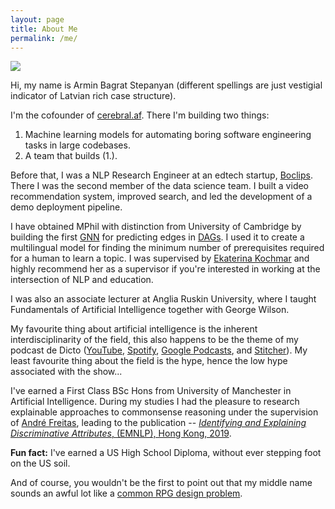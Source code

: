 ```yaml
---
layout: page
title: About Me
permalink: /me/
---
```


![](../armin_on_santis_small.jpg)

Hi, my name is Armin Bagrat Stepanyan (different spellings are just vestigial indicator of Latvian rich case structure).

I'm the cofounder of [cerebral.af](https://cerebral.af).
There I'm building two things:
1. Machine learning models for automating boring software engineering tasks in large codebases.
2. A team that builds (1.).

Before that, I was a NLP Research Engineer at an edtech startup, [Boclips](https://boclips.com).
There I was the second member of the data science team.
I built a video recommendation system, improved search, and led the development of a demo deployment pipeline.

I have obtained MPhil with distinction from University of Cambridge by building the first [GNN](https://en.wikipedia.org/wiki/Graph_neural_network) for predicting edges in [DAGs](https://en.wikipedia.org/wiki/Directed_acyclic_graph).
I used it to create a multilingual model for finding the minimum number of prerequisites required for a human to learn a topic.
I was supervised by [Ekaterina Kochmar](https://mbzuai.ac.ae/study/faculty/ekaterina-kochmar/) and highly recommend her as a supervisor if you're interested in working at the intersection of NLP and education.

I was also an associate lecturer at Anglia Ruskin University, where I taught Fundamentals of Artificial Intelligence together with George Wilson.

My favourite thing about artificial intelligence is the inherent interdisciplinarity of the field, this also happens to be the theme of my podcast de Dicto ([YouTube](https://www.youtube.com/channel/UCTr2nEASDDfgCA1xjkB7x9g), [Spotify](https://open.spotify.com/show/37wIRyLwlEubMWvjFDBB3f), [Google Podcasts](https://podcasts.google.com/feed/aHR0cHM6Ly9hcm1pbmJhZ3JhdC5jb20vZGVkaWN0by54bWw?sa=X&ved=2ahUKEwj6nubj6_nrAhXPwYUKHbChBycQ4aUDegQIARAC&hl=en-GB), and [Stitcher](https://www.stitcher.com/podcast/de-dicto)).
My least favourite thing about the field is the hype, hence the low hype associated with the show...

I've earned a First Class BSc Hons from University of Manchester in Artificial Intelligence.
During my studies I had the pleasure to research explainable approaches to commonsense reasoning under the supervision of [André Freitas](http://andrefreitas.org/), leading to the publication -- [_Identifying and Explaining Discriminative Attributes_, (EMNLP), Hong Kong, 2019](https://www.aclweb.org/anthology/D19-1440/).

**Fun fact:** I've earned a US High School Diploma, without ever stepping foot on the US soil.

And of course, you wouldn't be the first to point out that my middle name sounds an awful lot like a [common RPG design problem](https://rpg.stackexchange.com/questions/124869/what-is-a-bag-of-rats).
